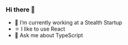 ### Hi there 👋

- 🔭 I’m currently working at a Stealth Startup
- ⚛️ I like to use React
- 💬 Ask me about TypeScript

